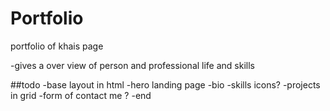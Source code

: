 # Portfolio
portfolio of khais page

-gives a over view of person and professional  life and skills


##todo
-base layout in html
  -hero landing page
  -bio
  -skills icons?
  -projects in grid
  -form of contact me ?
  -end
  

